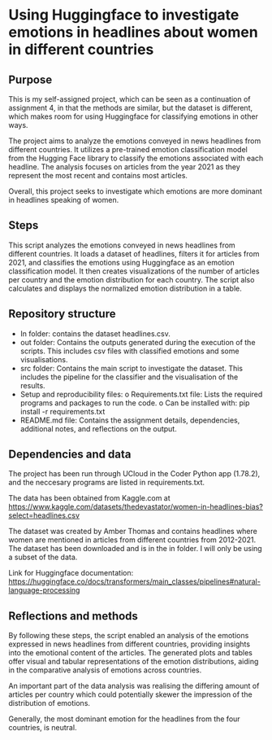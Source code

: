 # Using Huggingface to investigate emotions in headlines about women in different countries
## Purpose
This is my self-assigned project, which can be seen as a continuation of assignment 4, in that the methods are similar, but the dataset is different, which makes room for using Huggingface for classifying emotions in other ways.

The project aims to analyze the emotions conveyed in news headlines from different countries. It utilizes a pre-trained emotion classification model from the Hugging Face library to classify the emotions associated with each headline. The analysis focuses on articles from the year 2021 as they represent the most recent and contains most articles.

Overall, this project seeks to investigate which emotions are more dominant in headlines speaking of women.

## Steps
This script analyzes the emotions conveyed in news headlines from different countries. It loads a dataset of headlines, filters it for articles from 2021, and classifies the emotions using Huggingface as an emotion classification model. It then creates visualizations of the number of articles per country and the emotion distribution for each country. The script also calculates and displays the normalized emotion distribution in a table. 

## Repository structure
-	In folder: contains the dataset headlines.csv.
-	out folder: Contains the outputs generated during the execution of the scripts. This includes csv files with classified emotions and some visualisations.
-	src folder: Contains the main script to investigate the dataset. This includes the pipeline for the classifier and the visualisation of the results.
-	Setup and reproducibility files:
o	Requirements.txt file: Lists the required programs and packages to run the code. 
o	Can be installed with: pip install -r requirements.txt
-	README.md file: Contains the assignment details, dependencies, additional notes, and reflections on the output. 
## Dependencies and data
The project has been run through UCloud in the Coder Python app (1.78.2), and the neccesary programs are listed in requirements.txt.

The data has been obtained from Kaggle.com at https://www.kaggle.com/datasets/thedevastator/women-in-headlines-bias?select=headlines.csv

The dataset was created by Amber Thomas and contains headlines where women are mentioned in articles from different countries from 2012-2021. The dataset has been downloaded and is in the in folder. I will only be using a subset of the data.

Link for Huggingface documentation: https://huggingface.co/docs/transformers/main_classes/pipelines#natural-language-processing

## Reflections and methods
By following these steps, the script enabled an analysis of the emotions expressed in news headlines from different countries, providing insights into the emotional content of the articles. The generated plots and tables offer visual and tabular representations of the emotion distributions, aiding in the comparative analysis of emotions across countries.

An important part of the data analysis was realising the differing amount of articles per country which could potentially skewer the impression of the distribution of emotions. 

Generally, the most dominant emotion for the headlines from the four countries, is neutral. 
